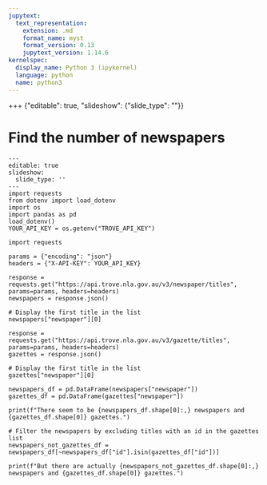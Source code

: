 ```yaml
---
jupytext:
  text_representation:
    extension: .md
    format_name: myst
    format_version: 0.13
    jupytext_version: 1.14.6
kernelspec:
  display_name: Python 3 (ipykernel)
  language: python
  name: python3
---
```


+++ {"editable": true, "slideshow": {"slide_type": ""}}

# Find the number of newspapers

```{code-cell} ipython3
---
editable: true
slideshow:
  slide_type: ''
---
import requests
from dotenv import load_dotenv
import os
import pandas as pd
load_dotenv()
YOUR_API_KEY = os.getenv("TROVE_API_KEY")
```

```{code-cell} ipython3
import requests

params = {"encoding": "json"}
headers = {"X-API-KEY": YOUR_API_KEY}

response = requests.get("https://api.trove.nla.gov.au/v3/newspaper/titles", params=params, headers=headers)
newspapers = response.json()

# Display the first title in the list
newspapers["newspaper"][0]
```

```{code-cell} ipython3
response = requests.get("https://api.trove.nla.gov.au/v3/gazette/titles", params=params, headers=headers)
gazettes = response.json()

# Display the first title in the list
gazettes["newspaper"][0]
```

```{code-cell} ipython3
newspapers_df = pd.DataFrame(newspapers["newspaper"])
gazettes_df = pd.DataFrame(gazettes["newspaper"])

print(f"There seem to be {newspapers_df.shape[0]:,} newspapers and {gazettes_df.shape[0]} gazettes.")

# Filter the newspapers by excluding titles with an id in the gazettes list
newspapers_not_gazettes_df = newspapers_df[~newspapers_df["id"].isin(gazettes_df["id"])]

print(f"But there are actually {newspapers_not_gazettes_df.shape[0]:,} newspapers and {gazettes_df.shape[0]} gazettes.")
```
